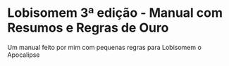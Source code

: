 # Lobisomem 3ª edição - Manual com Resumos e Regras de Ouro
Um manual feito por mim com pequenas regras para Lobisomem o Apocalipse
